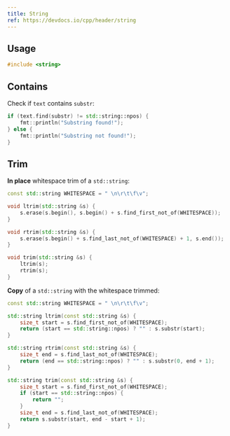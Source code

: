 ```yaml
---
title: String
ref: https://devdocs.io/cpp/header/string
---
```


## Usage

```cpp
#include <string>
```

## Contains

Check if `text` contains `substr`:

```cpp
if (text.find(substr) != std::string::npos) {
    fmt::println("Substring found!");
} else {
    fmt::println("Substring not found!");
}
```

## Trim

**In place** whitespace trim of a `std::string`:

```cpp
const std::string WHITESPACE = " \n\r\t\f\v";

void ltrim(std::string &s) {
    s.erase(s.begin(), s.begin() + s.find_first_not_of(WHITESPACE));
}

void rtrim(std::string &s) {
    s.erase(s.begin() + s.find_last_not_of(WHITESPACE) + 1, s.end());
}

void trim(std::string &s) {
    ltrim(s);
    rtrim(s);
}
```

**Copy** of a `std::string` with the whitespace trimmed:

```cpp
const std::string WHITESPACE = " \n\r\t\f\v";

std::string ltrim(const std::string &s) {
    size_t start = s.find_first_not_of(WHITESPACE);
    return (start == std::string::npos) ? "" : s.substr(start);
}

std::string rtrim(const std::string &s) {
    size_t end = s.find_last_not_of(WHITESPACE);
    return (end == std::string::npos) ? "" : s.substr(0, end + 1);
}

std::string trim(const std::string &s) {
    size_t start = s.find_first_not_of(WHITESPACE);
    if (start == std::string::npos) {
        return "";
    }
    size_t end = s.find_last_not_of(WHITESPACE);
    return s.substr(start, end - start + 1);
}
```
